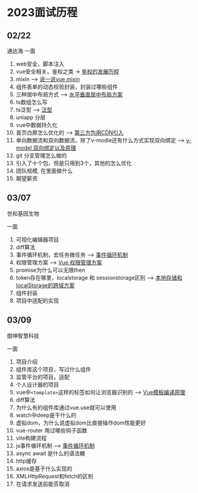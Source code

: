 # 2023面试历程

## 02/22

通达海 一面

1. web安全，脚本注入
2. vue安全相关，鉴权之类  ->  [鉴权的发展历程](../work/authentication.md)
3. mixin  -->  [说一说vue mixin](../vue/mixin.md)
4. 组件表单的动态校验封装，封装过哪些组件
5. 三种居中布局方式  -->  [水平垂直居中布局方案](../css/index.md)
6. ts数组怎么写
7. ts泛型  -->  [泛型](../ts/index.md)
8. uniapp 分层
9. vue中数据持久化
10. 首页白屏怎么优化的  -->  [第三方包用CDN引入](../vite/index.md)
11. 单向数据流和双向数据流，除了v-modle还有什么方式实现双向绑定  -->  [v-model 双向绑定以及原理](../vue/v-model.md)
12. git 分支管理怎么做的
13. 引入了十个包，但是只用到3个，其他的怎么优化
14. 团队规模, 在里面做什么
15. 期望薪资

## 03/07

世和基因生物

一面

1. 可视化编辑器项目
2. diff算法
3. 事件循环机制，宏任务微任务  -->  [事件循环机制](../js/eventLoop.md)
4. 权限管理方案  -->  [Vue 权限管理方案](../work/permission.md)
5. promise为什么可以无限then
6. token存在哪里，localstorage 和 sessionstorage区别  -->  [本地存储和localStorage的跨域方案](../work/index.md)
7. 组件封装
8. 项目中适配的实现

## 03/09

朗坤智慧科技

一面

1. 项目介绍
2. 组件库这个项目，写过什么组件
3. 监管平台的项目，适配
4. 个人设计器的项目
5. vue中`<template>`这样的标签如何让浏览器识别的  -->  [Vue模板编译原理](../vue/template.md)
6. diff算法
7. 为什么有的组件库通过vue.use就可以使用
8. watch中deep是干什么的
9. 虚拟dom，为什么说虚拟dom比直接操作dom性能更好
10. vue-router 用过哪些钩子函数
11. vite构建流程
12. js事件循环机制  -->  [事件循环机制](../js/eventLoop.md)
13. async await 是什么的语法糖
14. http缓存
15. axios是基于什么实现的
16. XMLHttpRequest和fetch的区别
17. 在请求发送前能否取消

